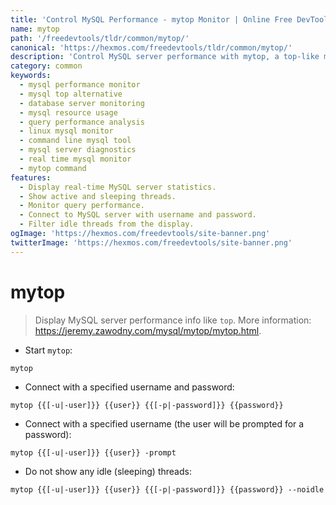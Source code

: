 ```yaml
---
title: 'Control MySQL Performance - mytop Monitor | Online Free DevTools by Hexmos'
name: mytop
path: '/freedevtools/tldr/common/mytop/'
canonical: 'https://hexmos.com/freedevtools/tldr/common/mytop/'
description: 'Control MySQL server performance with mytop, a top-like monitor for real-time diagnostics. Analyze database queries and resource usage. Free online tool, no registration required.'
category: common
keywords:
  - mysql performance monitor
  - mysql top alternative
  - database server monitoring
  - mysql resource usage
  - query performance analysis
  - linux mysql monitor
  - command line mysql tool
  - mysql server diagnostics
  - real time mysql monitor
  - mytop command
features:
  - Display real-time MySQL server statistics.
  - Show active and sleeping threads.
  - Monitor query performance.
  - Connect to MySQL server with username and password.
  - Filter idle threads from the display.
ogImage: 'https://hexmos.com/freedevtools/site-banner.png'
twitterImage: 'https://hexmos.com/freedevtools/site-banner.png'
---
```


# mytop

> Display MySQL server performance info like `top`.
> More information: <https://jeremy.zawodny.com/mysql/mytop/mytop.html>.

- Start `mytop`:

`mytop`

- Connect with a specified username and password:

`mytop {{[-u|-user]}} {{user}} {{[-p|-password]}} {{password}}`

- Connect with a specified username (the user will be prompted for a password):

`mytop {{[-u|-user]}} {{user}} -prompt`

- Do not show any idle (sleeping) threads:

`mytop {{[-u|-user]}} {{user}} {{[-p|-password]}} {{password}} --noidle`
